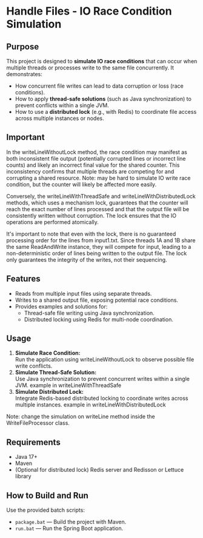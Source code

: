 # Handle Files - IO Race Condition Simulation

## Purpose

This project is designed to **simulate IO race conditions** that can occur when multiple threads or processes write to the same file concurrently. It demonstrates:

- How concurrent file writes can lead to data corruption or loss (race conditions).
- How to apply **thread-safe solutions** (such as Java synchronization) to prevent conflicts within a single JVM.
- How to use a **distributed lock** (e.g., with Redis) to coordinate file access across multiple instances or nodes.

## Important

In the writeLineWithoutLock method, the race condition may manifest as both inconsistent file output (potentially corrupted lines or incorrect line counts) and likely an incorrect final value for the shared counter. This inconsistency confirms that multiple threads are competing for and corrupting a shared resource. 
Note: may be hard to simulate IO write race condition, but the counter will likely be affected more easily. 

Conversely, the writeLineWithThreadSafe and writeLineWithDistributedLock methods, which uses a mechanism lock, guarantees that the counter will reach the exact number of lines processed and that the output file will be consistently written without corruption. The lock ensures that the IO operations are performed atomically.

It's important to note that even with the lock, there is no guaranteed processing order for the lines from input1.txt. Since threads 1A and 1B share the same ReadAndWrite instance, they will compete for input, leading to a non-deterministic order of lines being written to the output file. The lock only guarantees the integrity of the writes, not their sequencing.

## Features

- Reads from multiple input files using separate threads.
- Writes to a shared output file, exposing potential race conditions.
- Provides examples and solutions for:
  - Thread-safe file writing using Java synchronization.
  - Distributed locking using Redis for multi-node coordination.

## Usage

1. **Simulate Race Condition:**  
   Run the application using writeLineWithoutLock to observe possible file write conflicts.
2. **Simulate Thread-Safe Solution:**  
   Use Java synchronization to prevent concurrent writes within a single JVM.
   example in writeLineWithThreadSafe
3. **Simulate Distributed Lock:**  
   Integrate Redis-based distributed locking to coordinate writes across multiple instances.
   example in writeLineWithDistributedLock

Note: change the simulation on writeLine method inside the WriteFileProcessor class.

## Requirements

- Java 17+
- Maven
- (Optional for distributed lock) Redis server and Redisson or Lettuce library

## How to Build and Run

Use the provided batch scripts:

- `package.bat` — Build the project with Maven.
- `run.bat` — Run the Spring Boot application.
